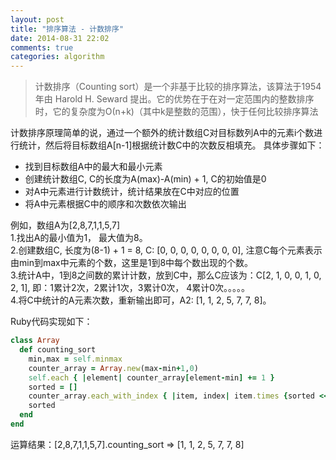 ```yaml
---
layout: post
title: "排序算法 - 计数排序"
date: 2014-08-31 22:02
comments: true
categories: algorithm
---
```


> 计数排序（Counting sort）是一个非基于比较的排序算法，该算法于1954年由 Harold H. Seward 提出。它的优势在于在对一定范围内的整数排序时，它的复杂度为Ο(n+k)（其中k是整数的范围），快于任何比较排序算法

计数排序原理简单的说，通过一个额外的统计数组C对目标数列A中的元素i个数进行统计，然后将目标数组A[n-1]根据统计数C中的次数反相填充。
具体步骤如下：

* 找到目标数组A中的最大和最小元素
* 创建统计数组C, C的长度为A(max)-A(min) + 1, C的初始值是0
* 对A中元素进行计数统计，统计结果放在C中对应的位置
* 将A中元素根据C中的顺序和次数依次输出

例如，数组A为[2,8,7,1,1,5,7]  
1.找出A的最小值为1， 最大值为8。   
2.创建数组C, 长度为(8-1) + 1 = 8, C: [0, 0, 0, 0, 0, 0, 0, 0], 注意C每个元素表示由min到max中元素的个数，这里是1到8中每个数出现的个数。   
3.统计A中，1到8之间数的累计计数，放到C中，那么C应该为：C[2, 1, 0, 0, 1, 0, 2, 1], 即：1累计2次，2累计1次，3累计0次， 4累计0次。。。。。   
4.将C中统计的A元素次数，重新输出即可，A2: [1, 1, 2, 5, 7, 7, 8]。    

Ruby代码实现如下：

```ruby
class Array
  def counting_sort
    min,max = self.minmax
    counter_array = Array.new(max-min+1,0)
    self.each { |element| counter_array[element-min] += 1 }
    sorted = []
    counter_array.each_with_index { |item, index| item.times {sorted << index + min} }
    sorted
  end
end
```
运算结果：[2,8,7,1,1,5,7].counting_sort => [1, 1, 2, 5, 7, 7, 8]